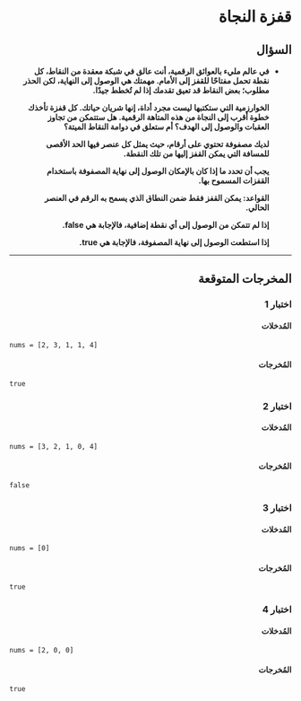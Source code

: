 # <div dir="rtl">قفزة النجاة</div>

## <div dir="rtl">السؤال</div>

<ul dir="rtl">
<li>
<b>
في عالم مليء بالعوائق الرقمية، أنت عالق في شبكة معقدة من النقاط، كل نقطة تحمل مفتاحًا للقفز إلى الأمام. مهمتك هي الوصول إلى النهاية، لكن الحذر مطلوب؛ بعض النقاط قد تعيق تقدمك إذا لم تُخطط جيدًا.

الخوارزمية التي ستكتبها ليست مجرد أداة، إنها شريان حياتك. كل قفزة تأخذك خطوة أقرب إلى النجاة من هذه المتاهة الرقمية. هل ستتمكن من تجاوز العقبات والوصول إلى الهدف؟ أم ستعلق في دوامة النقاط الميتة؟

لديك مصفوفة تحتوي على أرقام، حيث يمثل كل عنصر فيها الحد الأقصى للمسافة التي يمكن القفز إليها من تلك النقطة.

يجب أن تحدد ما إذا كان بالإمكان الوصول إلى نهاية المصفوفة باستخدام القفزات المسموح بها.

القواعد:
يمكن القفز فقط ضمن النطاق الذي يسمح به الرقم في العنصر الحالي.

إذا لم تتمكن من الوصول إلى أي نقطة إضافية، فالإجابة هي false.

إذا استطعت الوصول إلى نهاية المصفوفة، فالإجابة هي true.

</b>
</li>
</ul>

---

## <div dir="rtl">المخرجات المتوقعة</div>

### <div dir="rtl">اختبار 1</div>

#### <div dir="rtl">المُدخلات</div>

```text
nums = [2, 3, 1, 1, 4]
```

#### <div dir="rtl">المُخرجات</div>

```text
true
```

### <div dir="rtl">اختبار 2</div>

#### <div dir="rtl">المُدخلات</div>

```text
nums = [3, 2, 1, 0, 4]
```

#### <div dir="rtl">المُخرجات</div>

```text
false
```

### <div dir="rtl">اختبار 3</div>

#### <div dir="rtl">المُدخلات</div>

```text
nums = [0]
```

#### <div dir="rtl">المُخرجات</div>

```text
true
```

### <div dir="rtl">اختبار 4</div>

#### <div dir="rtl">المُدخلات</div>

```text
nums = [2, 0, 0]
```

#### <div dir="rtl">المُخرجات</div>

```text
true
```